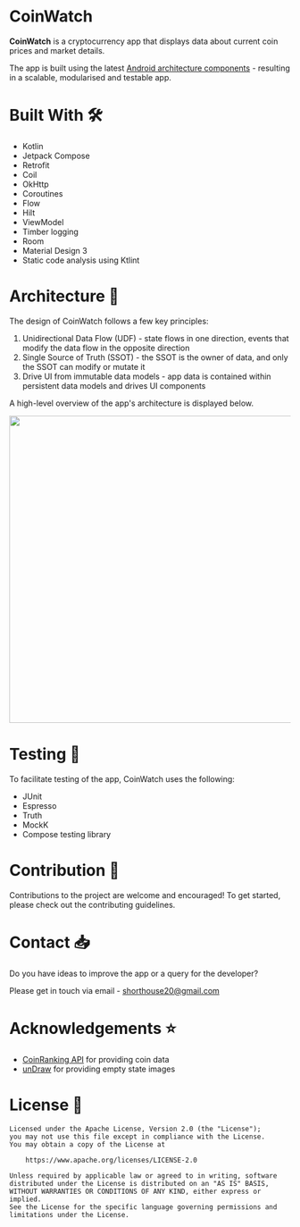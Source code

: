 # CoinWatch
**CoinWatch** is a cryptocurrency app that displays data about current coin prices and market details.

The app is built using the latest [Android architecture components](https://developer.android.com/topic/architecture/recommendations) - resulting in a scalable, modularised and testable app.

# Built With 🛠 
- Kotlin
- Jetpack Compose
- Retrofit
- Coil
- OkHttp
- Coroutines
- Flow
- Hilt
- ViewModel
- Timber logging
- Room
- Material Design 3
- Static code analysis using Ktlint

# Architecture 🧱
The design of CoinWatch follows a few key principles:
1. Unidirectional Data Flow (UDF) - state flows in one direction, events that modify the data flow in the opposite direction
2. Single Source of Truth (SSOT) - the SSOT is the owner of data, and only the SSOT can modify or mutate it
3. Drive UI from immutable data models - app data is contained within persistent data models and drives UI components

A high-level overview of the app's architecture is displayed below.

<p align="center">
   <img src="https://github.com/shorthouse/CoinWatch/assets/73708076/59ce8d60-34b3-4213-ae34-9b7341ef616f" width="550">
</p>

# Testing 🧬 
To facilitate testing of the app, CoinWatch uses the following:
 - JUnit
 - Espresso
 - Truth
 - MockK
 - Compose testing library

# Contribution 🤝
Contributions to the project are welcome and encouraged! To get started, please check out the contributing guidelines.

# Contact 📥
Do you have ideas to improve the app or a query for the developer?

Please get in touch via email - shorthouse20@gmail.com

# Acknowledgements ⭐
 - [CoinRanking API](https://developers.coinranking.com/api) for providing coin data
 - [unDraw](https://undraw.co/illustrations) for providing empty state images

# License 🔖
```
Licensed under the Apache License, Version 2.0 (the "License");
you may not use this file except in compliance with the License.
You may obtain a copy of the License at

    https://www.apache.org/licenses/LICENSE-2.0

Unless required by applicable law or agreed to in writing, software
distributed under the License is distributed on an "AS IS" BASIS,
WITHOUT WARRANTIES OR CONDITIONS OF ANY KIND, either express or implied.
See the License for the specific language governing permissions and
limitations under the License.
```
